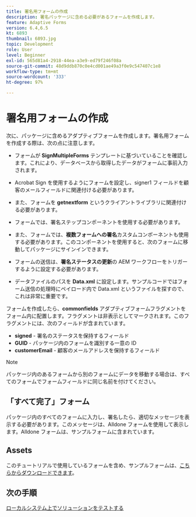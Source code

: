 ```yaml
---
title: 署名用フォームの作成
description: 署名パッケージに含める必要があるフォームを作成します。
feature: Adaptive Forms
version: 6.4,6.5
kt: 6893
thumbnail: 6893.jpg
topic: Development
role: User
level: Beginner
exl-id: 565d81a4-2918-44ea-a3e9-ed79f246f08a
source-git-commit: 48d9ddb870c0e4cd001ae49a3f0e9c547407c1e8
workflow-type: tm+mt
source-wordcount: '333'
ht-degree: 97%

---
```


# 署名用フォームの作成

次に、パッケージに含めるアダプティブフォームを作成します。署名用フォームを作成する際は、次の点に注意します。

* フォームが **SignMultipleForms** テンプレートに基づいていることを確認します。これにより、データベースから取得したデータがフォームに事前入力されます。

* Acrobat Sign を使用するようにフォームを設定し、signer1 フィールドを顧客のメールフィールドに関連付ける必要があります。
* また、フォームを **getnextform** というクライアントライブラリに関連付ける必要があります。
* フォームでは、署名ステップコンポーネントを使用する必要があります。
* また、フォームでは、**複数フォームへの署名**&#x200B;カスタムコンポーネントも使用する必要があります。このコンポーネントを使用すると、次のフォームに移動してパッケージにサインインできます。
* フォームの送信は、**署名ステータスの更新**&#x200B;の AEM ワークフローをトリガーするように設定する必要があります。
* データファイルのパスを **Data.xml** に設定します。サンプルコードではフォーム送信の処理時にペイロード内で Data.xml というファイルを探すので、これは非常に重要です。

フォームを作成したら、**commonfields** アダプティブフォームフラグメントをフォーム内に配置します。フラグメントは非表示としてマークされます。このフラグメントには、次のフィールドが含まれています。

* **signed** - 署名のステータスを保持するフィールド
* **GUID** - パッケージ内のフォームを識別する一意の ID
* **customerEmail** - 顧客のメールアドレスを保持するフィールド



>[!NOTE]
>パッケージ内のあるフォームから別のフォームにデータを移動する場合は、すべてのフォームでフォームフィールドに同じ名前を付けてください。

## 「すべて完了」フォーム

パッケージ内のすべてのフォームに入力し、署名したら、適切なメッセージを表示する必要があります。このメッセージは、Alldone フォームを使用して表示します。Alldone フォームは、サンプルフォームに含まれています。

## Assets

このチュートリアルで使用しているフォームを含め、サンプルフォームは、[こちらからダウンロードできます](assets/forms-for-signing.zip)。

## 次の手順

[ローカルシステム上でソリューションをテストする](./testing-and-trouble-shooting.md)
